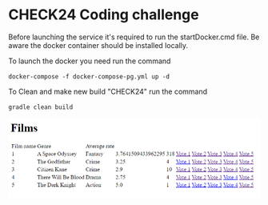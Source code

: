 # CHECK24 Coding challenge

Before launching the service it's required
to run the startDocker.cmd file. Be aware 
the docker container should be installed locally.

To launch the docker you need run the command
```shell
docker-compose -f docker-compose-pg.yml up -d
```

To Clean and make new build "CHECK24" run the command 
```shell
gradle clean build
```

![img.png](films.png)


